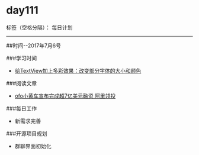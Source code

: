 # day111

标签（空格分隔）： 每日计划

---
##时间--2017年7月6号

###学习时间<br>
* [给TextView加上多彩效果：改变部分字体的大小和颜色][1]

###阅读文章<br>
* [ofo小黄车宣布完成超7亿美元融资 阿里领投][2]

###每日工作<br>
* 新需求完善

###开源项目规划
* 群聊界面初始化

  [1]: http://blog.csdn.net/singwhatiwanna/article/details/18363899
  [2]: http://www.toutiao.com/a6439454899562774785/?tt_from=weixin&utm_campaign=client_share&app=news_article&utm_source=weixin&iid=11820489214&utm_medium=toutiao_android&wxshare_count=1
